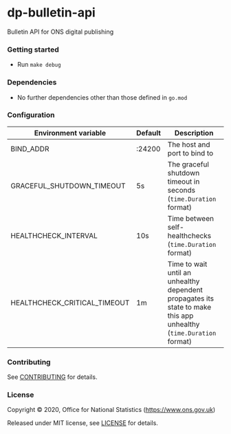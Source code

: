 dp-bulletin-api
================
Bulletin API for ONS digital publishing

### Getting started

* Run `make debug`

### Dependencies

* No further dependencies other than those defined in `go.mod`

### Configuration


| Environment variable         | Default   | Description
| ---------------------------- | --------- | -----------
| BIND_ADDR                    | :24200    | The host and port to bind to
| GRACEFUL_SHUTDOWN_TIMEOUT    | 5s        | The graceful shutdown timeout in seconds (`time.Duration` format)
| HEALTHCHECK_INTERVAL         | 10s       | Time between self-healthchecks (`time.Duration` format)
| HEALTHCHECK_CRITICAL_TIMEOUT | 1m        | Time to wait until an unhealthy dependent propagates its state to make this app unhealthy (`time.Duration` format)


### Contributing

See [CONTRIBUTING](CONTRIBUTING.md) for details.

### License

Copyright © 2020, Office for National Statistics (https://www.ons.gov.uk)

Released under MIT license, see [LICENSE](LICENSE.md) for details.
